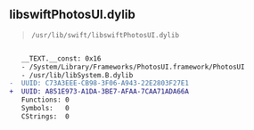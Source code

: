 ## libswiftPhotosUI.dylib

> `/usr/lib/swift/libswiftPhotosUI.dylib`

```diff

   __TEXT.__const: 0x16
   - /System/Library/Frameworks/PhotosUI.framework/PhotosUI
   - /usr/lib/libSystem.B.dylib
-  UUID: C73A3EEE-CB98-3F06-A943-22E2803F27E1
+  UUID: A851E973-A1DA-3BE7-AFAA-7CAA71ADA66A
   Functions: 0
   Symbols:   0
   CStrings:  0

```
